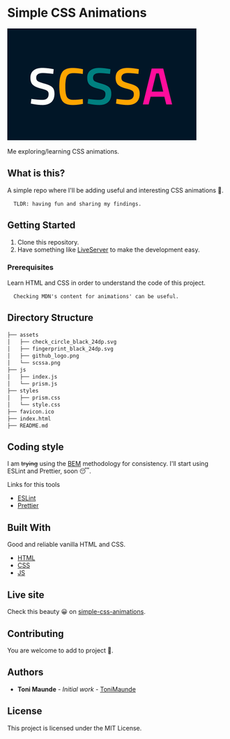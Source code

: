 # Simple CSS Animations

![Janky image I designed on Figma for this project](/assets/scssa.png)

Me exploring/learning CSS animations.

## What is this?
A simple repo where I'll be adding useful and interesting CSS animations 🧐.

```
  TLDR: having fun and sharing my findings.
```

## Getting Started

1. Clone this repository.
2. Have something like [LiveServer](https://marketplace.visualstudio.com/items?itemName=ritwickdey.LiveServer) to make the development easy.

### Prerequisites

Learn HTML and CSS in order to understand the code of this project.

```
  Checking MDN's content for animations' can be useful.
```

## Directory Structure

```
├── assets
│   ├── check_circle_black_24dp.svg
│   ├── fingerprint_black_24dp.svg
│   ├── github_logo.png
│   └── scssa.png
├── js
│   ├── index.js
│   └── prism.js
├── styles
│   ├── prism.css
│   └── style.css
├── favicon.ico
├── index.html
├── README.md
```

## Coding style

I am ~~trying~~ using the [BEM](http://getbem.com/introduction/) methodology for consistency.
I'll start using ESLint and Prettier, soon 😴.

Links for this tools
* [ESLint](https://eslint.org/)
* [Prettier](https://prettier.io/)

## Built With

Good and reliable vanilla HTML and CSS.
* [HTML](https://developer.mozilla.org/en-US/docs/Web/HTML)
* [CSS](https://developer.mozilla.org/en-US/docs/Web/CSS)
* [JS](https://developer.mozilla.org/en-US/docs/Web/JavaScript)


## Live site

Check this beauty 😀 on [simple-css-animations](https://simple-css-animations.vercel.app).

## Contributing

You are welcome to add to project 🙂. 

## Authors

* **Toni Maunde** - *Initial work* - [ToniMaunde](https://github.com/ToniMaunde)

## License

This project is licensed under the MIT License.